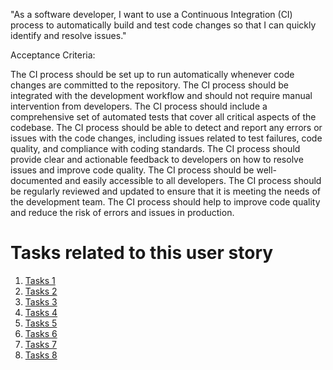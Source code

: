  "As a software developer, I want to use a Continuous Integration (CI) process to automatically build and test code 
changes so that I can quickly identify and resolve issues."

Acceptance Criteria:

The CI process should be set up to run automatically whenever code changes are committed to the repository.
The CI process should be integrated with the development workflow and should not require manual intervention from developers.
The CI process should include a comprehensive set of automated tests that cover all critical aspects of the codebase.
The CI process should be able to detect and report any errors or issues with the code changes, including issues related to test failures, code quality, and compliance with coding standards.
The CI process should provide clear and actionable feedback to developers on how to resolve issues and improve code quality.
The CI process should be well-documented and easily accessible to all developers.
The CI process should be regularly reviewed and updated to ensure that it is meeting the needs of the development team.
The CI process should help to improve code quality and reduce the risk of errors and issues in production.


# Tasks related to this user story
1. [Tasks 1](tasks/task_2.1.1.1.md)
2. [Tasks 2](tasks/task_2.1.1.2.md)
3. [Tasks 3](tasks/task_2.1.1.3.md)
4. [Tasks 4](tasks/task_2.1.1.4.md)
5. [Tasks 5](tasks/task_2.1.1.5.md)
6. [Tasks 6](tasks/task_2.1.1.6.md)
7. [Tasks 7](tasks/task_2.1.1.7.md)
8. [Tasks 8](tasks/task_2.1.1.8.md)